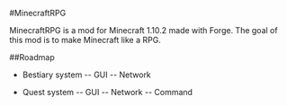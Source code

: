 #MinecraftRPG

MinecraftRPG is a mod for Minecraft 1.10.2 made with Forge. The goal of this mod
is to make Minecraft like a RPG.

##Roadmap

- Bestiary system
-- GUI
-- Network

- Quest system
-- GUI
-- Network
-- Command
